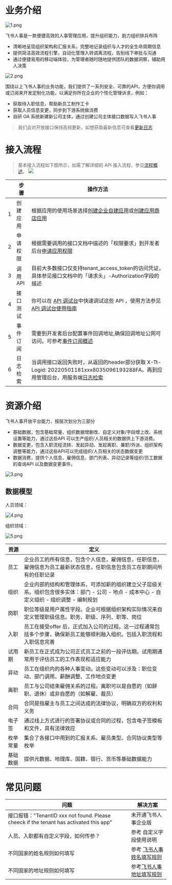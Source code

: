# 业务介绍

![1.png](//sf3-cn.feishucdn.com/obj/open-platform-opendoc/955e99d306014b15a6df3c92d78624e2_nBsc6v1h0R.png?height=738&lazyload=true&width=1423)

飞书人事是一款便捷高效的人事管理应用，提升组织能力，助力组织排兵布阵
- 清晰地呈现组织架构和汇报关系，完整地记录组织与人才的全生命周期信息
- 提供简洁高效流程引擎，自动化管理入转调离流程，告别线下审批与沟通
- 通过便捷易用的移动端体验，为管理者随时随地提供团队的数据洞察，辅助用人决策


![2.png](//sf3-cn.feishucdn.com/obj/open-platform-opendoc/1eb862a63b3b5b9e9a80e27903ea39fe_m9f0nOx8Dy.png?height=528&lazyload=true&width=1670)

围绕以上飞书人事的业务功能，我们提供了一系列安全、可靠的API，方便你调用或订阅来开发定制化功能，以满足你所在企业的个性化管理诉求，例如：
- 获取待入职信息，帮助新员工制作工卡
- 获取人员信息变更，同步到下游系统做消费
- 自研 OA 系统新建新公司主体，通过创建公司主体接口数据写入飞书人事
> 我们会对开放接口保持高频更新，如想获取最新信息可查看[更新日志](https://open.larkoffice.com/changelog?bizScope=CoreHRBusiness)

# 接入流程

> 基本接入流程如下图所示，如需了解详细的 API 接入流程，参见[流程概述](https://open.larkoffice.com/document/ukTMukTMukTM/uITNz4iM1MjLyUzM)。
![](//sf3-cn.feishucdn.com/obj/open-platform-opendoc/7e2c712313cbc2da9b298804cbcf94e2_sFPuOdZ61V.png?height=214&lazyload=true&width=2276)


|          | 步骤           | 操作方法        |
| --------- | --------------- | -------   |
| 1 | 创建应用 | 根据应用的使用场景选择[创建企业自建应用](https://open.larkoffice.com/document/home/introduction-to-custom-app-development/self-built-application-development-process)或[创建应用商店应用](https://open.larkoffice.com/document/isv-guides/publish-your-app/step5-develop-store-application) |
| 2 | 申请权限 | 根据需要调用的接口文档中描述的「权限要求」到开发者后台[申请应用权限](https://open.larkoffice.com/document/server-docs/application-scope/introduction) |
| 3 | 调用API | 目前大多数接口仅支持tenant_access_token的访问凭证，具体参见接口文档中的「请求头」-Authorization字段的描述 |
| 4 | 接口测试 | 你可以在 [API 调试台](https://open.feishu.cn/api-explorer?from=guide)中快速调试这些 API ，使用方法参见[API 调试台使用指南](https://open.larkoffice.com/document/tools-and-resources/api-explorer-guide) |
| 5 | 事件订阅 | 需要到开发者后台配置事件回调地址,确保回调地址公网可访问。可参考[事件订阅概述](https://open.larkoffice.com/document/server-docs/event-subscription-guide/overview) |
| 6 | 日志检索 | 当调用接口返回失败时，从返回的header部分获取 X-Tt-Logid: 20220501181xxx8035096193288FA。再到应用管理后台，用服务端[日志检索](https://open.larkoffice.com/document/tools-and-resources/log-query-of-apps/open-api-log-query)|

# 资源介绍

飞书人事开放平台能力，按层次划分为三部分
- 基础数据，包含基础常量、组织数据增删改、自定义对象/字段增上改、系统设置等能力，通过这些API 可以生产组织/人员相关的数据供上下游消费。
- 数据变更，包含入职流程流转、发起异动、发起离职、兼职/外派、组织架构调整等能力，通过这些API可以完成组织/人员相关的状态数据变更
- 数据消费，提供个人信息、雇佣信息、部门列表、异动记录等组织/员工数据的查询API 以及数据变更事件。



![3.png](//sf3-cn.feishucdn.com/obj/open-platform-opendoc/6c7b110560527e7d20ed1d10646c5e1b_Rf8ZnKSbH1.png?height=2860&lazyload=true&width=4128)

## 数据模型
人员领域：


![4.png](//sf3-cn.feishucdn.com/obj/open-platform-opendoc/ca830eab4b1eac75c7874350a5b83315_6EiUoneFq5.png?height=2030&lazyload=true&width=2724)


组织领域：


![5.png](//sf3-cn.feishucdn.com/obj/open-platform-opendoc/e2a3bfd6894e49f332e7b94039762b34_n2rHzbPqnc.png?height=2002&lazyload=true&width=5342)

| 资源 | 定义          |
| --------- | --------------- |
| 员工 | 企业员工的所有信息，包含个人信息，雇佣信息，任职信息，雇佣信息为员工最新状态信息，任职信息包含员工在职期间所有的任职记录|
| 组织 | 企业内部的结构和管理体系，可添加新的组织建立父子层级关系。组织包含很多实体：部门 - 公司 - 地点 - 成本中心 - 自定义组织 - 组织调整 - 编制规划 |
| 岗职 | 职位等级是用户属性字段。企业可根据组织架构实际情况来自定义管理职级信息。职务、职级、序列、职等、岗位 |
| 入职 | 员工在接受offer 后，正式加入公司的过程。这一过程通常包括多个步骤，确保新员工能够顺利融入组织。包括入职流程和入职信息完善 |
| 试用期 | 新员工在正式成为公司正式员工之前的一段评估期。试用期通常用于评估员工的工作表现和适应能力 |
| 异动 | 员工在组织内的各种人事变动。这些变动可以涉及：职位变动、部门调用、薪酬调整、工作地点变更 |
| 离职 | 员工与公司结束雇佣关系的过程。离职可以是自愿的（如辞职、退休）或非自愿的（如解雇、裁员） |
| 合同 | 合同是指雇主与员工之间达成的法律协议，明确双方的权利和义务 |
| 电子签 | 通过线上方式进行的签署协议或合同的过程，包含电子签模板和文件，具有法律效应 |
| 枚举常量 | 集合了各接口中用到的汇报关系、雇员类型、合同协议类型等枚举 |
| 基础数据 | 提供元数据、地理库、国籍、银行、货币等基础数据能力 |

# 常见问题

| 问题         | 解决方案          |
| --------- | --------------- |
|接口报错："TenantID xxx not found. Please cheeck if the tenant has activated this app" | 未开通飞书人事企业版 |
| 人员、入职都有自定义字段，如何传参？      | 参考 自定义字段使用说明|
| 不同国家的姓名规则如何填写 | 参考 [飞书人事姓名填写规则](https://bytedance.larkoffice.com/wiki/Am1Zwgjj0imm8OkfICucBqRDnbh) |
| 不同国家的地址规则如何填写 | 参考[飞书人事地址填写规则](https://bytedance.larkoffice.com/wiki/GoL4wAKAXis3OWku72YcEjTxnKe?sheet=0sMjoP) |
